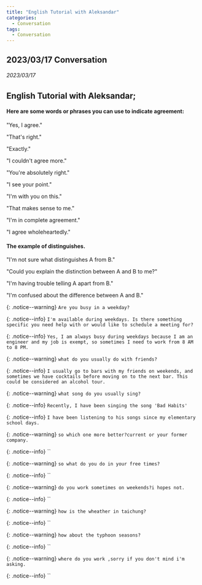 ```yaml
---
title: "English Tutorial with Aleksandar"
categories:
  - Conversation 
tags:
  - Conversation 
---
```

## 2023/03/17 Conversation 

###### 2023/03/17
## English Tutorial with Aleksandar;     

#### Here are some words or phrases you can use to indicate agreement:

"Yes, I agree." 

"That's right."

"Exactly."

"I couldn't agree more."

"You're absolutely right."

"I see your point."

"I'm with you on this."

"That makes sense to me."

"I'm in complete agreement."

"I agree wholeheartedly."

#### The example of distinguishes.

"I'm not sure what distinguishes A from B."

"Could you explain the distinction between A and B to me?"

"I'm having trouble telling A apart from B."

"I'm confused about the difference between A and B."


{: .notice--warning}
`Are you busy in a weekday?` 

{: .notice--info}
`I'm available during weekdays. Is there something specific you need help with or would like to schedule a meeting for?`

{: .notice--info}
`Yes, I am always busy during weekdays because I am an engineer and my job is exempt, so sometimes I need to work from 8 AM to 8 PM.`

{: .notice--warning}
`what do you usually do with friends?`

{: .notice--info}
`I usually go to bars with my friends on weekends, and sometimes we have cocktails before moving on to the next bar. This could be considered an alcohol tour.`

{: .notice--warning}
`what song do you usually sing?`

{: .notice--info}
`Recently, I have been singing the song 'Bad Habits'`

{: .notice--info}
`I have been listening to his songs since my elementary school days.`

{: .notice--warning}
`so which one more better?current or your former company.`

{: .notice--info}
``

{: .notice--warning}
`so what do you do in your free times?`

{: .notice--info}
``

{: .notice--warning}
`do you work sometimes on weekends?i hopes not.`

{: .notice--info}
``

{: .notice--warning}
`how is the wheather in taichung?`

{: .notice--info}
``

{: .notice--warning}
`how about the typhoon seasons?`

{: .notice--info}
``

{: .notice--warning}
`where do you work ,sorry if you don't mind i'm asking.`

{: .notice--info}
``

<!---------------------------------------------------------->

